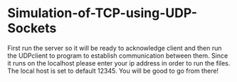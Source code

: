 # Simulation-of-TCP-using-UDP-Sockets
First run the server so it will be ready to acknowledge client and then run the UDPclient to program to establish communication between them. Since it runs on the localhost please enter your ip address in order to run the files. The local host is set to default 12345. You will be good to go from there!
